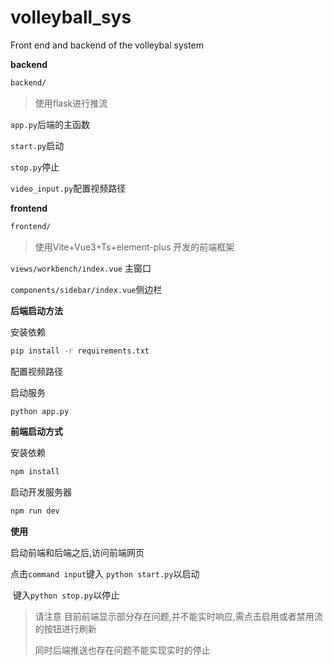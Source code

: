 # volleyball_sys
Front end and backend of the volleybal system



**backend**

```bash
backend/
```

> 使用flask进行推流

`app.py`后端的主函数

`start.py`启动

`stop.py`停止

`video_input.py`配置视频路径

**frontend**

```bash
frontend/
```

> 使用Vite+Vue3+Ts+element-plus 开发的前端框架

`views/workbench/index.vue` 主窗口

`components/sidebar/index.vue`侧边栏



**后端启动方法**

安装依赖

```bash
pip install -r requirements.txt
```



配置视频路径



启动服务

```bash
python app.py
```



**前端启动方式**

安装依赖

```bash
npm install
```



启动开发服务器

```bash
npm run dev
```





**使用**

启动前端和后端之后,访问前端网页



点击`command input`键入 `python start.py`以启动

​												键入`python stop.py`以停止



> 请注意 目前前端显示部分存在问题,并不能实时响应,需点击启用或者禁用流的按钮进行刷新
>
> 同时后端推送也存在问题不能实现实时的停止



